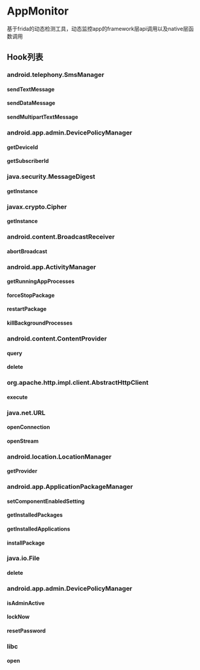 # AppMonitor
基于frida的动态检测工具，动态监控app的framework层api调用以及native层函数调用

## Hook列表

### android.telephony.SmsManager
#### sendTextMessage
#### sendDataMessage
#### sendMultipartTextMessage

### android.app.admin.DevicePolicyManager
#### getDeviceId
#### getSubscriberId

### java.security.MessageDigest
#### getInstance

### javax.crypto.Cipher
#### getInstance

### android.content.BroadcastReceiver
#### abortBroadcast

### android.app.ActivityManager
#### getRunningAppProcesses
#### forceStopPackage
#### restartPackage
#### killBackgroundProcesses

### android.content.ContentProvider
#### query
#### delete

### org.apache.http.impl.client.AbstractHttpClient
#### execute

### java.net.URL
#### openConnection
#### openStream

### android.location.LocationManager
#### getProvider

### android.app.ApplicationPackageManager
#### setComponentEnabledSetting
#### getInstalledPackages
#### getInstalledApplications
#### installPackage

### java.io.File
#### delete

### android.app.admin.DevicePolicyManager
#### isAdminActive
#### lockNow
#### resetPassword

### libc
#### open
